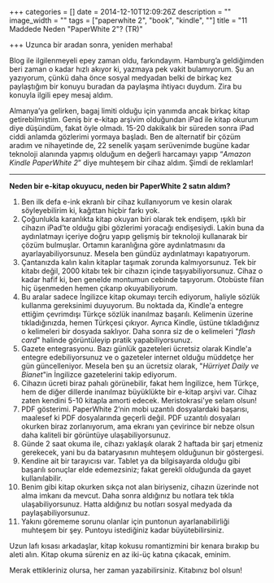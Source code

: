 +++
categories = []
date = 2014-12-10T12:09:26Z
description = ""
image_width = ""
tags = ["paperwhite 2", "book", "kindle", ""]
title = "11 Maddede Neden \"PaperWhite 2\"? (TR)"

+++
Uzunca bir aradan sonra, yeniden merhaba!

Blog ile ilgilenmeyeli epey zaman oldu, farkındayım. Hamburg’a geldiğimden beri zaman o kadar hızlı akıyor ki, yazmaya pek vakit bulamıyorum. Şu an yazıyorum, çünkü daha önce sosyal medyadan belki de birkaç kez paylaştığım bir konuyu buradan da paylaşma ihtiyacı duydum. Zira bu konuyla ilgili epey mesaj aldım.

Almanya’ya gelirken, bagaj limiti olduğu için yanımda ancak birkaç kitap getirebilmiştim. Geniş bir e-kitap arşivim olduğundan iPad ile kitap okurum diye düşündüm, fakat öyle olmadı. 15-20 dakikalık bir süreden sonra iPad ciddi anlamda gözlerimi yormaya başladı. Ben de alternatif bir çözüm aradım ve nihayetinde de, 22 senelik yaşam serüvenimde bugüne kadar teknoloji alanında yapmış olduğum en değerli harcamayı yapıp “_Amazon Kindle PaperWhite 2_” diye muhteşem bir cihaz aldım. Şimdi de reklamlar!

***

**Neden bir e-kitap okuyucu, neden bir PaperWhite 2 satın aldım?**

 1. Ben ilk defa e-ink ekranlı bir cihaz kullanıyorum ve kesin olarak söyleyebilirim ki, kağıttan hiçbir farkı yok.
 2. Çoğunlukla karanlıkta kitap okuyan biri olarak tek endişem, ışıklı bir cihazın iPad’te olduğu gibi gözlerimi yoracağı endişesiydi. Lakin buna da aydınlatmayı içeriye doğru yapıp gelişmiş bir teknoloji kullanarak bir çözüm bulmuşlar. Ortamın karanlığına göre aydınlatmasını da ayarlayabiliyorsunuz. Mesela ben gündüz aydınlatmayı kapatıyorum.
 3. Çantanızda kalın kalın kitaplar taşımak zorunda kalmıyorsunuz. Tek bir kitabı değil, 2000 kitabı tek bir cihazın içinde taşıyabiliyorsunuz. Cihaz o kadar hafif ki, ben genelde montumun cebinde taşıyorum. Otobüste filan hiç üşenmeden hemen çıkarıp okuyabiliyorum.
 4. Bu aralar sadece İngilizce kitap okumayı tercih ediyorum, haliyle sözlük kullanma gereksinimi duyuyorum. Bu noktada da, Kindle'a entegre ettiğim çevrimdışı Türkçe sözlük inanılmaz başarılı. Kelimenin üzerine tıkladığınızda, hemen Türkçesi çıkıyor. Ayrıca Kindle, üstüne tıkladığınız o kelimeleri bir dosyada saklıyor. Daha sonra siz de o kelimeleri "_flash card_" halinde görüntüleyip pratik yapabiliyorsunuz.
 5. Gazete entegrasyonu. Bazı günlük gazeteleri ücretsiz olarak Kindle'a entegre edebiliyorsunuz ve o gazeteler internet olduğu müddetçe her gün güncelleniyor. Mesela ben şu an ücretsiz olarak, "_Hürriyet Daily ve Bianet_"in İngilizce gazetelerini takip ediyorum.
 6. Cihazın ücreti biraz pahalı görünebilir, fakat hem İngilizce, hem Türkçe, hem de diğer dillerde inanılmaz büyüklükte bir e-kitap arşivi var. Cihaz zaten kendini 5-10 kitapla amorti edecek. Meristokrasi'ye selam olsun!
 7. PDF gösterimi. PaperWhite 2’nin mobi uzantılı dosyalardaki başarısı, maalesef ki PDF dosyalarında geçerli değil. PDF uzantılı dosyaları okurken biraz zorlanıyorum, ama ekranı yan çevirince bir nebze olsun daha kaliteli bir görüntüye ulaşabiliyorsunuz.
 8. Günde 2 saat okuma ile, cihazı yaklaşık olarak 2 haftada bir şarj etmeniz gerekecek, yani bu da bataryasının muhteşem olduğunun bir göstergesi.
 9. Kendine ait bir tarayıcısı var. Tablet ya da bilgisayarda olduğu gibi başarılı sonuçlar elde edemezsiniz; fakat gerekli olduğunda da gayet kullanılabilir.
10. Benim gibi kitap okurken sıkça not alan biriyseniz, cihazın üzerinde not alma imkanı da mevcut. Daha sonra aldığınız bu notlara tek tıkla ulaşabiliyorsunuz. Hatta aldığınız bu notları sosyal medyada da paylaşabiliyorsunuz.
11. Yakını görememe sorunu olanlar için puntonun ayarlanabilirliği muhteşem bir şey. Puntoyu istediğiniz kadar büyütebilirsiniz.

Uzun lafı kısası arkadaşlar, kitap kokusu romantizmini bir kenara bırakıp bu aleti alın. Kitap okuma süreniz en az iki-üç katına çıkacak, eminim.

Merak ettikleriniz olursa, her zaman yazabilirsiniz. Kitabınız bol olsun!